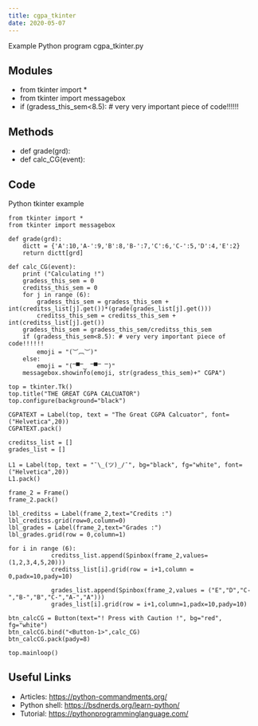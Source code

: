 ```yaml
---
title: cgpa_tkinter
date: 2020-05-07
---
```

Example Python program cgpa_tkinter.py

## Modules

* from tkinter import *
* from tkinter import messagebox
* 	if (gradess_this_sem<8.5): # very very important piece of code!!!!!!

## Methods

* def grade(grd):
* def calc_CG(event):

## Code

Python tkinter example

    from tkinter import *
    from tkinter import messagebox
    
    def grade(grd):
    	dictt = {'A':10,'A-':9,'B':8,'B-':7,'C':6,'C-':5,'D':4,'E':2}
    	return dictt[grd]
    
    def calc_CG(event):
    	print ("Calculating !")
    	gradess_this_sem = 0
    	creditss_this_sem = 0
    	for j in range (6):
    		gradess_this_sem = gradess_this_sem + int(creditss_list[j].get())*(grade(grades_list[j].get()))
    		creditss_this_sem = creditss_this_sem + int(creditss_list[j].get())
    	gradess_this_sem = gradess_this_sem/creditss_this_sem
    	if (gradess_this_sem<8.5): # very very important piece of code!!!!!!
    		emoji = "(︶︹︶)"
    	else:
    		emoji = "(̿▀̿‿ ̿▀̿ ̿)"
    	messagebox.showinfo(emoji, str(gradess_this_sem)+" CGPA")	
    
    top = tkinter.Tk()
    top.title("THE GREAT CGPA CALCUATOR")
    top.configure(background="black")
    
    CGPATEXT = Label(top, text = "The Great CGPA Calcuator", font=("Helvetica",20))
    CGPATEXT.pack()
    
    creditss_list = []
    grades_list = []
    
    L1 = Label(top, text = "¯\_(ツ)_/¯", bg="black", fg="white", font=("Helvetica",20))
    L1.pack()
    
    frame_2 = Frame()
    frame_2.pack()
    
    lbl_creditss = Label(frame_2,text="Credits :")
    lbl_creditss.grid(row=0,column=0)
    lbl_grades = Label(frame_2,text="Grades :")
    lbl_grades.grid(row = 0,column=1)
    
    for i in range (6):			
    			creditss_list.append(Spinbox(frame_2,values=(1,2,3,4,5,20)))
    			creditss_list[i].grid(row = i+1,column = 0,padx=10,pady=10)
    				
    			grades_list.append(Spinbox(frame_2,values = ("E","D","C-","B-","B","C-","A-","A")))
    			grades_list[i].grid(row = i+1,column=1,padx=10,pady=10)
    			
    btn_calcCG = Button(text="! Press with Caution !", bg="red", fg="white")
    btn_calcCG.bind("<Button-1>",calc_CG)
    btn_calcCG.pack(pady=8)
    
    top.mainloop()
    

## Useful Links

- Articles: https://python-commandments.org/
- Python shell: https://bsdnerds.org/learn-python/
- Tutorial: https://pythonprogramminglanguage.com/
